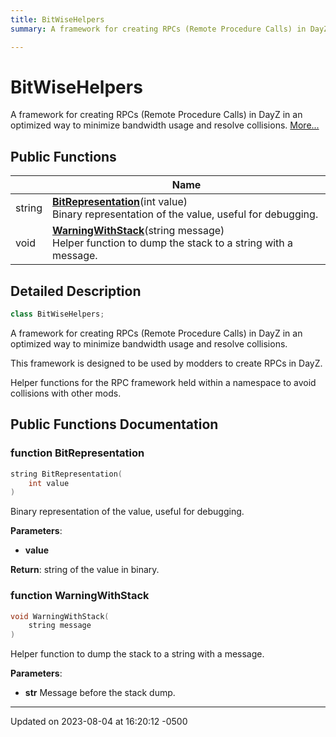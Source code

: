 ```yaml
---
title: BitWiseHelpers
summary: A framework for creating RPCs (Remote Procedure Calls) in DayZ in an optimized way to minimize bandwidth usage and resolve collisions. 

---
```


# BitWiseHelpers



A framework for creating RPCs (Remote Procedure Calls) in DayZ in an optimized way to minimize bandwidth usage and resolve collisions.  [More...](#detailed-description)

## Public Functions

|                | Name           |
| -------------- | -------------- |
| string | **[BitRepresentation](Classes/class_bit_wise_helpers.md#function-bitrepresentation)**(int value)<br>Binary representation of the value, useful for debugging.  |
| void | **[WarningWithStack](Classes/class_bit_wise_helpers.md#function-warningwithstack)**(string message)<br>Helper function to dump the stack to a string with a message.  |

## Detailed Description

```cpp
class BitWiseHelpers;
```

A framework for creating RPCs (Remote Procedure Calls) in DayZ in an optimized way to minimize bandwidth usage and resolve collisions. 

This framework is designed to be used by modders to create RPCs in DayZ.

Helper functions for the RPC framework held within a namespace to avoid collisions with other mods. 

## Public Functions Documentation

### function BitRepresentation

```cpp
string BitRepresentation(
    int value
)
```

Binary representation of the value, useful for debugging. 

**Parameters**: 

  * **value** 


**Return**: string of the value in binary. 

### function WarningWithStack

```cpp
void WarningWithStack(
    string message
)
```

Helper function to dump the stack to a string with a message. 

**Parameters**: 

  * **str** Message before the stack dump. 


-------------------------------

Updated on 2023-08-04 at 16:20:12 -0500